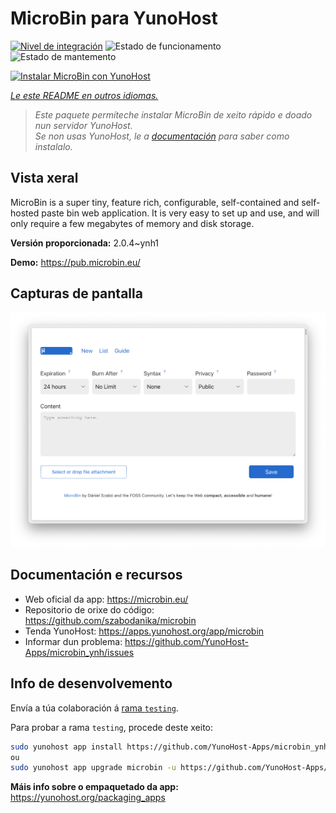 <!--
NOTA: Este README foi creado automáticamente por <https://github.com/YunoHost/apps/tree/master/tools/readme_generator>
NON debe editarse manualmente.
-->

# MicroBin para YunoHost

[![Nivel de integración](https://dash.yunohost.org/integration/microbin.svg)](https://dash.yunohost.org/appci/app/microbin) ![Estado de funcionamento](https://ci-apps.yunohost.org/ci/badges/microbin.status.svg) ![Estado de mantemento](https://ci-apps.yunohost.org/ci/badges/microbin.maintain.svg)

[![Instalar MicroBin con YunoHost](https://install-app.yunohost.org/install-with-yunohost.svg)](https://install-app.yunohost.org/?app=microbin)

*[Le este README en outros idiomas.](./ALL_README.md)*

> *Este paquete permíteche instalar MicroBin de xeito rápido e doado nun servidor YunoHost.*  
> *Se non usas YunoHost, le a [documentación](https://yunohost.org/install) para saber como instalalo.*

## Vista xeral

MicroBin is a super tiny, feature rich, configurable, self-contained and self-hosted paste bin web application. It is very easy to set up and use, and will only require a few megabytes of memory and disk storage.

**Versión proporcionada:** 2.0.4~ynh1

**Demo:** <https://pub.microbin.eu/>

## Capturas de pantalla

![Captura de pantalla de MicroBin](./doc/screenshots/screenshot7.png)

## Documentación e recursos

- Web oficial da app: <https://microbin.eu/>
- Repositorio de orixe do código: <https://github.com/szabodanika/microbin>
- Tenda YunoHost: <https://apps.yunohost.org/app/microbin>
- Informar dun problema: <https://github.com/YunoHost-Apps/microbin_ynh/issues>

## Info de desenvolvemento

Envía a túa colaboración á [rama `testing`](https://github.com/YunoHost-Apps/microbin_ynh/tree/testing).

Para probar a rama `testing`, procede deste xeito:

```bash
sudo yunohost app install https://github.com/YunoHost-Apps/microbin_ynh/tree/testing --debug
ou
sudo yunohost app upgrade microbin -u https://github.com/YunoHost-Apps/microbin_ynh/tree/testing --debug
```

**Máis info sobre o empaquetado da app:** <https://yunohost.org/packaging_apps>
